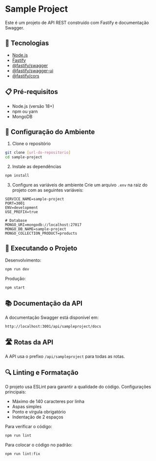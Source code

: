 # Sample Project

Este é um projeto de API REST construído com Fastify e documentação Swagger.

## 🚀 Tecnologias

- [Node.js](https://nodejs.org/)
- [Fastify](https://www.fastify.io/)
- [@fastify/swagger](https://github.com/fastify/fastify-swagger)
- [@fastify/swagger-ui](https://github.com/fastify/fastify-swagger-ui)
- [@fastify/cors](https://github.com/fastify/fastify-cors)

## 📋 Pré-requisitos

- Node.js (versão 18+)
- npm ou yarn
- MongoDB

## 🔧 Configuração do Ambiente

1. Clone o repositório
```bash
git clone [url-do-repositorio]
cd sample-project
```

2. Instale as dependências
```bash
npm install
```

3. Configure as variáveis de ambiente
Crie um arquivo `.env` na raiz do projeto com as seguintes variáveis:

```env
SERVICE_NAME=sample-project
PORT=3001
ENV=development
USE_PREFIX=true

# Database
MONGO_URI=mongodb://localhost:27017
MONGO_DB_NAME=sample-project
MONGO_COLLECTION_PRODUCT=products
```

## 🚀 Executando o Projeto

Desenvolvimento:
```bash
npm run dev
```

Produção:
```bash
npm start
```

## 📚 Documentação da API

A documentação Swagger está disponível em:
```
http://localhost:3001/api/sampleproject/docs
```

## 🛣️ Rotas da API

A API usa o prefixo `/api/sampleproject` para todas as rotas.

## 🔍 Linting e Formatação

O projeto usa ESLint para garantir a qualidade do código. Configurações principais:
- Máximo de 140 caracteres por linha
- Aspas simples
- Ponto e vírgula obrigatório
- Indentação de 2 espaços

Para verificar o código:
```bash
npm run lint
```

Para colocar o código no padrão:
```bash
npm run lint:fix
```
